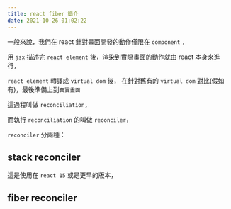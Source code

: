```yaml
---
title: react fiber 簡介
date: 2021-10-26 01:02:22
---
```


一般來說，我們在 react 針對畫面開發的動作僅限在 `component` ，

用 `jsx` 描述完 `react element` 後，渲染到實際畫面的動作就由 react 本身來進行，

`react element` 轉譯成 `virtual dom` 後， 在針對舊有的 `virtual dom` 對比(假如有)，最後準備上到`真實畫面`

這過程叫做 `reconciliation`，

而執行 `reconciliation` 的叫做 `reconciler`，

`reconciler` 分兩種：

## stack reconciler

這是使用在 `react 15` 或是更早的版本，


## fiber reconciler
